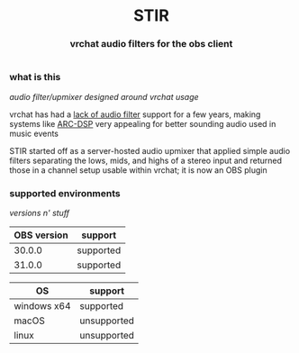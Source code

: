 <div align="center">
  <h1>STIR</h1>
  <h3>vrchat audio filters for the obs client</h3>
  <h1></h1>
</div>

### what is this
*audio filter/upmixer designed around vrchat usage*

vrchat has had a [lack of audio filter](https://feedback.vrchat.com/sdk-bug-reports/p/proposal-for-fixing-audio-filters-eg-low-pass-support-for-avpro) support for a few years, making systems like [ARC-DSP](https://www.patreon.com/Elevative) very appealing for better sounding audio used in music events

STIR started off as a server-hosted audio upmixer that applied simple audio filters separating the lows, mids, and highs of a stereo input and returned those in a channel setup usable within vrchat; it is now an OBS plugin

### supported environments
*versions n' stuff*

| OBS version | support |
|-------------|---------|
| 30.0.0 | supported |
| 31.0.0 | supported |

|   OS   | support |
|--------|---------|
| windows x64 | supported |
| macOS | unsupported |
| linux | unsupported |
